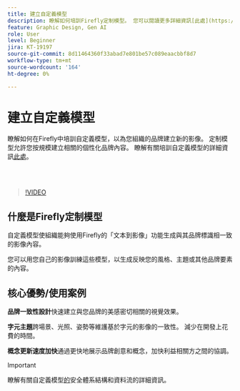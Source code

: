 ```yaml
---
title: 建立自定義模型
description: 瞭解如何培訓Firefly定制模型。 您可以閱讀更多詳細資訊[此處](https://helpx.adobe.com/tw/firefly/web/work-with-enterprise-features/train-custom-models/custom-models-overview.html)。
feature: Graphic Design, Gen AI
role: User
level: Beginner
jira: KT-19197
source-git-commit: 8d11464360f33abad7e801be57c089eaacbbf8d7
workflow-type: tm+mt
source-wordcount: '164'
ht-degree: 0%

---
```


# 建立自定義模型

瞭解如何在Firefly中培訓自定義模型，以為您組織的品牌建立新的影像。 定制模型允許您按規模建立相關的個性化品牌內容。 瞭解有關培訓自定義模型的詳細資訊[此處](https://helpx.adobe.com/tw/firefly/web/work-with-enterprise-features/train-custom-models/custom-models-overview.html)。

<br> 

>[!VIDEO](https://video.tv.adobe.com/v/3474942?quality=12&learn=on&hidetitle=true&captions=chi_hant)

## 什麼是Firefly定制模型

自定義模型使組織能夠使用Firefly的「文本到影像」功能生成與其品牌標識相一致的影像內容。

您可以用您自己的影像訓練這些模型，以生成反映您的風格、主題或其他品牌要素的內容。

## 核心優勢/使用案例

**品牌一致性設計**&#x200B;快速建立與您品牌的美感密切相關的視覺效果。

**字元主題**&#x200B;跨場景、光照、姿勢等維護基於字元的影像的一致性。 減少在開發上花費的時間。

**概念更新速度加快**&#x200B;通過更快地展示品牌創意和概念，加快利益相關方之間的協調。

>[!IMPORTANT]
>
>瞭解有關自定義模型[的](https://www.adobe.com/content/dam/cc/en/trust-center/ungated/whitepapers/creative-cloud/adobe-firefly-custom-models-security-fact-sheet.pdf)安全體系結構和資料流的詳細資訊。
